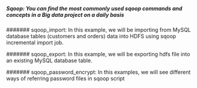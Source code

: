 ##### Sqoop: You can find the most commonly used sqoop commands and concepts in a Big data project on a daily basis


####### sqoop_import: In this example, we will be importing from MySQL database tables (customers and orders) data into HDFS using sqoop incremental import job.

####### sqoop_export: In this example, we will be exporting hdfs file into an existing MySQL database table.

####### sqoop_password_encrypt: In this examples, we will see different ways of referring password files in sqoop script
